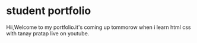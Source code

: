 # student portfolio

Hii,Welcome to my portfolio.it's coming up tommorow when i learn html css with tanay pratap live on youtube.
